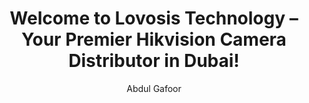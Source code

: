 ---
id: 1
title: "Welcome to Lovosis Technology – Your Premier Hikvision Camera Distributor in Dubai!"
description: |
  Greetings from the team at Lovosis Technology!  
  We're thrilled to extend a warm welcome to all our clients, partners, and friends as we proudly announce ourselves as the top distributor of Hikvision cameras in Dubai.  

  At Lovosis, we believe that security is not just a necessity but a fundamental right. In today's fast-paced world, ensuring the safety of your assets—whether personal or professional—has never been more critical. That's where we come in.  

  With years of industry experience and a relentless commitment to excellence, Lovosis Technology is here to provide you with the most advanced and reliable security solutions available. As the premier distributor of Hikvision cameras in Dubai, we bring to you a comprehensive range of cutting-edge products designed to meet your every security need.  

  From high-definition CCTV cameras to sophisticated surveillance systems, we have everything you need to safeguard your home, business, or institution. Whether you're looking to enhance security in a retail store, office building, or residential complex, our team of experts is here to help you find the perfect solution tailored to your specific requirements.  

  When you choose Lovosis Technology as your trusted security partner, you can rest assured knowing that you're getting the best-in-class products backed by unparalleled expertise and support. Our team is dedicated to providing you with personalized attention, expert guidance, and seamless service from start to finish.  

  Thank you for choosing Lovosis Technology. Together, let's build a safer and more secure future.  

  Warm regards, 

  Abdul Gafoor  
  CEO & FOUNDER  
  Lovosis Technology  
cardImage: "/src/assets/images/Image01.png"
publishDate: "2024-01-01"
author: "Abdul Gafoor"
readingTime: 5
intro: Greetings from Lovosis Technology! As Dubai's top Hikvision distributor, we provide cutting-edge security solutions, expert guidance, and seamless service. Trust us for reliable surveillance to safeguard your assets. Together, let’s build a safer future.
---